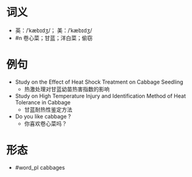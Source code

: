 # 词义
- 英：/ˈkæbɪdʒ/； 美：/ˈkæbɪdʒ/
- #n 卷心菜；甘蓝；洋白菜；偷窃
# 例句
- Study on the Effect of Heat Shock Treatment on Cabbage Seedling
	- 热激处理对甘蓝幼苗热害指数的影响
- Study on High Temperature Injury and Identification Method of Heat Tolerance in Cabbage
	- 甘蓝耐热性鉴定方法
- Do you like cabbage ?
	- 你喜欢卷心菜吗？
# 形态
- #word_pl cabbages
